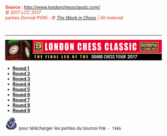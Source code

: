 <font color="#d13416"><b>Source :</b> <a href="http://www.londonchessclassic.com/">http://www.londonchessclassic.com/</a><br>
<i><span role="img" aria-label="copyright icon" data-reactid="890">©</span> 2017 LCC 2017</i><br>parties (format PGN) : <i><span role="img" aria-label="copyright icon" data-reactid="890">©</span> <a href="http://theweekinchess.com/">The Week in Chess</a> | All material</i></font><br>&nbsp;
<br>&nbsp;

---

![](Banner.png "Source : site officiel (http://www.londonchessclassic.com/)")

* [**Round 1**](https://www.evernote.com/shard/s573/sh/0ef45fce-713d-4298-9717-2df4ab56ef9d/1d415bab7fca5b507109715a2138c39d)
* [**Round 2**](https://www.evernote.com/shard/s573/sh/d8aef308-352b-4ccb-975f-4089377aa7f9/71763f2df4e6918364406a0668b481ff)
* [**Round 3**](https://www.evernote.com/shard/s573/sh/51ef589e-98e6-4ee5-a938-b90971d4a1ba/285d6f3ea952bb808fd9bf9b4ebb6148)
* [**Round 4**](https://www.evernote.com/shard/s573/sh/3c32e8a3-56fd-4096-a4ec-998821b08486/118139f1a81920b415380f317ed6b90b)
* [**Round 5**](https://www.evernote.com/shard/s573/sh/09d1ba01-47e1-4437-a884-3294b5ebfe3e/d149851de0de6a7f0b272671d5b6e2f5)
* [**Round 6**](https://www.evernote.com/shard/s573/sh/d507269c-f5b1-4fe5-8f34-c96842a904e5/25dee3a5c3517e750041c6ba36652dd4)
* [**Round 7**](https://www.evernote.com/shard/s573/sh/19c9c49b-8c7d-41c2-bdbd-276742c2d581/d46a9c42bfc691504a6318ab3103802f)
* [**Round 8**](https://www.evernote.com/shard/s573/sh/81d51234-6964-49aa-ae0e-f44011a05fec/47a8afc3abf0a6be5add367db4b6cb45)
* [**Round 9**](https://www.evernote.com/shard/s573/sh/70e52b1e-ea99-43a7-a966-7f0686e34d07/c1e5419554819231dbc5b3ea0f88e68a)

[![](PGN.png "LCC 2017 Games (PGN format)")](loncc17.pgn) pour télécharger les parties du tournoi  `PGN - 74kb`

